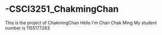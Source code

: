 # -CSCI3251_ChakmingChan
This is the project of ChakmingChan
Hello I'm Chan Chak Ming
My student number is 1155177283

